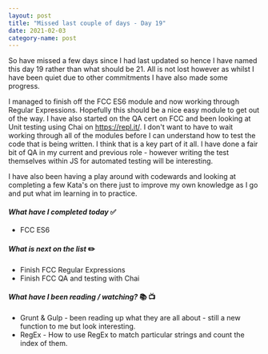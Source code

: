 ```yaml
---
layout: post
title: "Missed last couple of days - Day 19"
date: 2021-02-03
category-name: post
---
```


So have missed a few days since I had last updated so hence I have named this day 19 rather than what should be 21.  All is not lost however as whilst I have been quiet due to other commitments I have also made some progress.

I managed to finish off the FCC ES6 module and now working through Regular Expressions.  Hopefully this should be a nice easy module to get out of the way.  I have also started on the QA cert on FCC and been looking at Unit testing using Chai on <https://repl.it/>.  I don't want to have to wait working through all of the modules before I can understand how to test the code that is being written.  I think that is a key part of it all.  I have done a fair bit of QA in my current and previous role - however writing the test themselves within JS for automated testing will be interesting.

I have also been having a play around with codewards and looking at completing a few Kata's on there just to improve my own knowledge as I go and put what im learning in to practice.

#### ***What have I completed today*** :white_check_mark:

- FCC ES6

#### ***What is next on the list*** :pencil2:

- Finish FCC Regular Expressions
- Finish FCC QA and testing with Chai

#### ***What have I been reading / watching?*** :books: :tv:

- Grunt & Gulp - been reading up what they are all about - still a new function to me but look interesting.
- RegEx - How to use RegEx to match particular strings and count the index of them. 